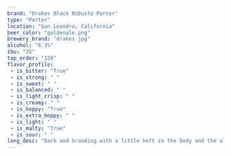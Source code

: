 ```yaml
---
brand: "Drakes Black Robusto Porter"
type: "Porter"
location: "San Leandro, California"
beer_color: "goldenale.png"
brewery_brand: "drakes.jpg"
alcohol: "6.3%"
ibu: "35"
tap_order: "120"
flavor_profile:
 - is_bitter: "True"
 - is_strong: " "
 - is_sweet: " "
 - is_balanced: " "
 - is_light_crisp: " "
 - is_creamy: " "
 - is_hoppy: "True"
 - is_extra_hoppy: " "
 - is_light: " "
 - is_malty: "True"
 - is_sour: " "
long_desc: "Dark and brooding with a little heft in the body and the alcohol content, this is the type of beer necessary to tackle the chill of the fog when it rolls into the East Bay. As is our style at Drake’s, the Black Robusto still finishes relatively dry with hints of bittersweet chocolate and coffee lasting into the finish."
---
```

